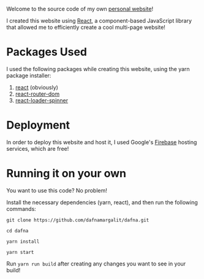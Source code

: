 Welcome to the source code of my own [personal website](https://dafnamargalit.com)!

I created this website using [React](https://reactjs.org/), a component-based JavaScript library that allowed me to efficiently create a cool multi-page website!

# Packages Used

I used the following packages while creating this website, using the yarn package installer:

1. [react](https://www.npmjs.com/package/react) (obviously)
2. [react-router-dom](https://www.npmjs.com/package/react-router-dom)
3. [react-loader-spinner](https://www.npmjs.com/package/react-loader-spinner)

# Deployment

In order to deploy this website and host it, I used Google's [Firebase](https://firebase.google.com/) hosting services, which are free!

# Running it on your own

You want to use this code? No problem! 

Install the necessary dependencies (yarn, react), and then run the following commands:

```
git clone https://github.com/dafnamargalit/dafna.git

cd dafna

yarn install

yarn start
```

Run `yarn run build` after creating any changes you want to see in your build!
